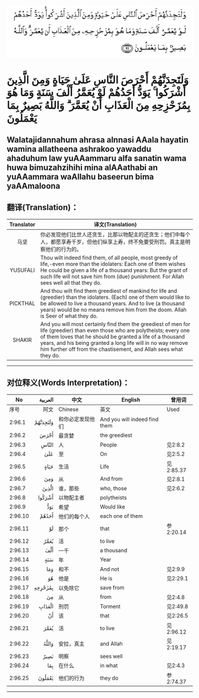 ![002:096](images/002_096.gif)

#  وَلَتَجِدَنَّهُمْ أَحْرَصَ النَّاسِ عَلَىٰ حَيَاةٍ وَمِنَ الَّذِينَ أَشْرَكُوا ۚ يَوَدُّ أَحَدُهُمْ لَوْ يُعَمَّرُ أَلْفَ سَنَةٍ وَمَا هُوَ بِمُزَحْزِحِهِ مِنَ الْعَذَابِ أَنْ يُعَمَّرَ ۗ وَاللَّهُ بَصِيرٌ بِمَا يَعْمَلُونَ 

## Walatajidannahum ahrasa alnnasi AAala hayatin wamina allatheena ashrakoo yawaddu ahaduhum law yuAAammaru alfa sanatin wama huwa bimuzahzihihi mina alAAathabi an yuAAammara waAllahu baseerun bima yaAAmaloona

## 翻译(Translation)：

| Translator | 译文(Translation)                                            |
|:----------:| ------------------------------------------------------------ |
| 马坚       | 你必发现他们比世人还贪生，比那以物配主的还贪生；他们中每个人，都愿享寿千岁，但他们纵享上寿，终不免要受刑罚。真主是明察他们的行为的。 |
| YUSUFALI   | Thou wilt indeed find them, of all people, most greedy of life,-even more than the idolaters: Each one of them wishes He could be given a life of a thousand years: But the grant of such life will not save him from (due) punishment. For Allah sees well all that they do. |
| PICKTHAL   | And thou wilt find them greediest of mankind for life and (greedier) than the idolaters. (Each) one of them would like to be allowed to live a thousand years. And to live (a thousand years) would be no means remove him from the doom. Allah is Seer of what they do. |
| SHAKIR     | And you will most certainly find them the greediest of men for life (greedier) than even those who are polytheists; every one of them loves that he should be granted a life of a thousand years, and his being granted a long life will in no way remove him further off from the chastisement, and Allah sees what they do. |

---

## 对位释义(Words Interpretation)：

| No      |  العربية | 中文             | English                       | 曾用词    |
| ------- | -------: | ---------------- | ----------------------------- | --------- |
| 序号    |     阿文 | Chinese          | 英文                          | Used      |
| 2:96.1  | وَلَتَجِدَنَّهُمْ | 和你必定发现他们 | And you will indeed find them |           |
| 2:96.2  |     أَحْرَصَ | 最贪婪           | the greediest                 |           |
| 2:96.3  |    النَّاسِ | 人               | People                        | 见2:8.2   |
| 2:96.4  |      عَلَىٰ | 至               | On                            | 见2:5.2   |
| 2:96.5  |     حَيَاةٍ | 生活             | Life                          | 见2:85.37 |
| 2:96.6  |      وَمِنَ | 从               | And from                      | 见2:8.1   |
| 2:96.7  |    الَّذِينَ | 谁，那些         | who, those                    | 见2:6.2   |
| 2:96.8  |   أَشْرَكُوا | 以物配主者       | polytheists                   |           |
| 2:96.9  |      يَوَدُّ | 希望             | Would like                    |           |
| 2:96.10 |    أَحَدُهُمْ | 他们的每个人     | each one of them              |           |
| 2:96.11 |       لَوْ | 那个             | that                          | 参2:20.14 |
| 2:96.12 |     يُعَمَّرُ | 活               | to live                       |           |
| 2:96.13 |      أَلْفَ | 一千             | a thousand                    |           |
| 2:96.14 |      سَنَةٍ | 年               | Year                          |           |
| 2:96.15 |      وَمَا | 和不             | And not                       | 见2:9.9   |
| 2:96.16 |       هُوَ | 他是             | He is                         | 见2:29.1  |
| 2:96.17 |  بِمُزَحْزِحِهِ | 以免除它         | save from                     |           |
| 2:96.18 |       مِنَ | 从               | from                          | 见2:4.8   |
| 2:96.19 |   الْعَذَابِ | 刑罚             | Torment                       | 见2:49.8  |
| 2:96.20 |       أَنْ | 该               | that                          | 见2:26.5  |
| 2:96.21 |     يُعَمَّرَ | 活               | to live                       | 见2:96.12 |
| 2:96.22 |    وَاللَّهُ | 安拉，真主       | and Allah                     | 见2:19.17 |
| 2:96.23 |     بَصِيرٌ | 明察             | sees well                     |           |
| 2:96.24 |      بِمَا | 在什么           | in what                       | 见2:4.3   |
| 2:96.25 |   يَعْمَلُونَ | 他们的行为       | they do                       | 参2:74.37 |

---
